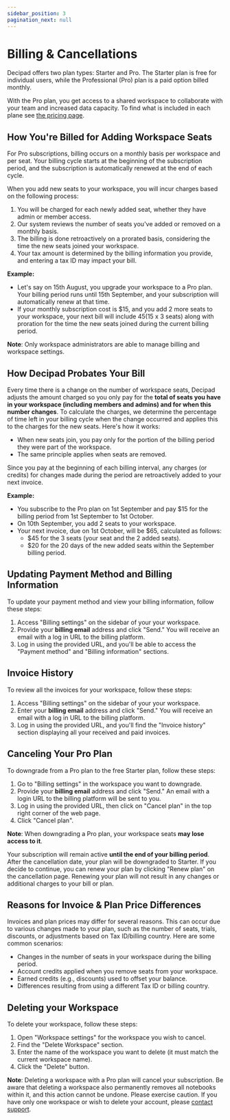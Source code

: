 ```yaml
---
sidebar_position: 3
pagination_next: null
---
```


# Billing & Cancellations

Decipad offers two plan types: Starter and Pro. The Starter plan is free for individual users, while the Professional (Pro) plan is a paid option billed monthly.

With the Pro plan, you get access to a shared workspace to collaborate with your team and increased data capacity. To find what is included in each plane see [the pricing page](https://www.decipad.com/billing).

## How You're Billed for Adding Workspace Seats

For Pro subscriptions, billing occurs on a monthly basis per workspace and per seat. Your billing cycle starts at the beginning of the subscription period, and the subscription is automatically renewed at the end of each cycle.

When you add new seats to your workspace, you will incur charges based on the following process:

1.  You will be charged for each newly added seat, whether they have admin or member access.
2.  Our system reviews the number of seats you've added or removed on a monthly basis.
3.  The billing is done retroactively on a prorated basis, considering the time the new seats joined your workspace.
4.  Your tax amount is determined by the billing information you provide, and entering a tax ID may impact your bill.

**Example:**

- Let's say on 15th August, you upgrade your workspace to a Pro plan. Your billing period runs until 15th September, and your subscription will automatically renew at that time.
- If your monthly subscription cost is $15, and you add 2 more seats to your workspace, your next bill will include $45 ($15 x 3 seats) along with proration for the time the new seats joined during the current billing period.

**Note**: Only workspace administrators are able to manage billing and workspace settings.

## How Decipad Probates Your Bill

Every time there is a change on the number of workspace seats, Decipad adjusts the amount charged so you only pay for the **total of seats you have in your workspace (including members and admins) and for when this number changes**. To calculate the charges, we determine the percentage of time left in your billing cycle when the change occurred and applies this to the charges for the new seats. Here's how it works:

- When new seats join, you pay only for the portion of the billing period they were part of the workspace.
- The same principle applies when seats are removed.

Since you pay at the beginning of each billing interval, any charges (or credits) for changes made during the period are retroactively added to your next invoice.

**Example:**

- You subscribe to the Pro plan on 1st September and pay $15 for the billing period from 1st September to 1st October.
- On 10th September, you add 2 seats to your workspace.
- Your next invoice, due on 1st October, will be $65, calculated as follows:
  - $45 for the 3 seats (your seat and the 2 added seats).
  - $20 for the 20 days of the new added seats within the September billing period.

## Updating Payment Method and Billing Information

To update your payment method and view your billing information, follow these steps:

1.  Access "Billing settings" on the sidebar of your your workspace.
2.  Provide your **billing email** address and click "Send." You will receive an email with a log in URL to the billing platform.
3.  Log in using the provided URL, and you'll be able to access the "Payment method" and "Billing information" sections.

## Invoice History

To review all the invoices for your workspace, follow these steps:

1.  Access "Billing settings" on the sidebar of your your workspace.
2.  Enter your **billing email** address and click "Send." You will receive an email with a log in URL to the billing platform.
3.  Log in using the provided URL, and you'll find the "Invoice history" section displaying all your received and paid invoices.

## Canceling Your Pro Plan

To downgrade from a Pro plan to the free Starter plan, follow these steps:

1.  Go to "Billing settings" in the workspace you want to downgrade.
2.  Provide your **billing email** address and click "Send." An email with a login URL to the billing platform will be sent to you.
3.  Log in using the provided URL, then click on "Cancel plan" in the top right corner of the web page.
4.  Click "Cancel plan".

**Note**: When downgrading a Pro plan, your workspace seats **may lose access to it**.

Your subscription will remain active **until the end of your billing period**. After the cancellation date, your plan will be downgraded to Starter. If you decide to continue, you can renew your plan by clicking "Renew plan" on the cancellation page. Renewing your plan will not result in any changes or additional charges to your bill or plan.

## Reasons for Invoice & Plan Price Differences

Invoices and plan prices may differ for several reasons. This can occur due to various changes made to your plan, such as the number of seats, trials, discounts, or adjustments based on Tax ID/billing country. Here are some common scenarios:

- Changes in the number of seats in your workspace during the billing period.
- Account credits applied when you remove seats from your workspace.
- Earned credits (e.g., discounts) used to offset your balance.
- Differences resulting from using a different Tax ID or billing country.

## Deleting your Workspace

To delete your workspace, follow these steps:

1.  Open "Workspace settings" for the workspace you wish to cancel.
2.  Find the "Delete Workspace" section.
3.  Enter the name of the workspace you want to delete (it must match the current workspace name).
4.  Click the "Delete" button.

**Note**: Deleting a workspace with a Pro plan will cancel your subscription. Be aware that deleting a workspace also permanently removes all notebooks within it, and this action cannot be undone. Please exercise caution. If you have only one workspace or wish to delete your account, please [contact support](mailto:support@decipad.com).
